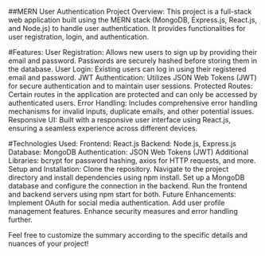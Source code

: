
##MERN User Authentication Project
Overview:
This project is a full-stack web application built using the MERN stack (MongoDB, Express.js, React.js, and Node.js) to handle user authentication. It provides functionalities for user registration, login, and authentication.

#Features:
User Registration: Allows new users to sign up by providing their email and password. Passwords are securely hashed before storing them in the database.
User Login: Existing users can log in using their registered email and password.
JWT Authentication: Utilizes JSON Web Tokens (JWT) for secure authentication and to maintain user sessions.
Protected Routes: Certain routes in the application are protected and can only be accessed by authenticated users.
Error Handling: Includes comprehensive error handling mechanisms for invalid inputs, duplicate emails, and other potential issues.
Responsive UI: Built with a responsive user interface using React.js, ensuring a seamless experience across different devices.


#Technologies Used:
Frontend: React.js
Backend: Node.js, Express.js
Database: MongoDB
Authentication: JSON Web Tokens (JWT)
Additional Libraries: bcrypt for password hashing, axios for HTTP requests, and more.
Setup and Installation:
Clone the repository.
Navigate to the project directory and install dependencies using npm install.
Set up a MongoDB database and configure the connection in the backend.
Run the frontend and backend servers using npm start for both.
Future Enhancements:
Implement OAuth for social media authentication.
Add user profile management features.
Enhance security measures and error handling further.

Feel free to customize the summary according to the specific details and nuances of your project!
